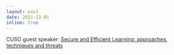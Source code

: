 ```yaml
---
layout: post
date: 2021-12-01
inline: true
---
```


CUSO guest speaker: [Secure and Efficient Learning: approaches, techniques and threats](https://informatique.cuso.ch/?id=2283&tx_displaycontroller[showUid]=5958)